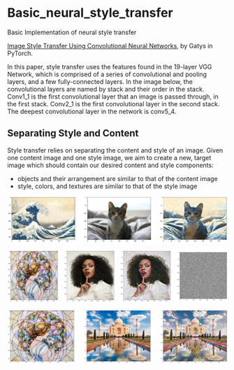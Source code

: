 # Basic_neural_style_transfer
Basic Implementation of neural style transfer

[Image Style Transfer Using Convolutional Neural Networks](https://www.cv-foundation.org/openaccess/content_cvpr_2016/papers/Gatys_Image_Style_Transfer_CVPR_2016_paper.pdf), by Gatys in PyTorch.

In this paper, style transfer uses the features found in the 19-layer VGG Network, which is comprised of a series of convolutional and pooling layers, and a few fully-connected layers. In the image below, the convolutional layers are named by stack and their order in the stack. Conv1_1 is the first convolutional layer that an image is passed through, in the first stack. Conv2_1 is the first convolutional layer in the second stack. The deepest convolutional layer in the network is conv5_4.


## Separating Style and Content
Style transfer relies on separating the content and style of an image. Given one content image and one style image, we aim to create a new, target image which should contain our desired content and style components:

* objects and their arrangement are similar to that of the content image
* style, colors, and textures are similar to that of the style image

![cat](https://github.com/Bellicose-YB/Basic_neural_style_transfer/blob/main/basic_neural_style_transfer/outputs/output.png?raw=true)

![human](https://github.com/Bellicose-YB/Basic_neural_style_transfer/blob/main/basic_neural_style_transfer/outputs/janella_mosaic.png)

![taj-mahal](https://github.com/Bellicose-YB/Basic_neural_style_transfer/blob/main/basic_neural_style_transfer/outputs/taj_mahal_mosaic.png)
